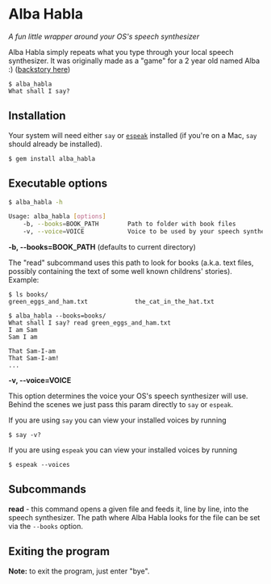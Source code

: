 # Alba Habla

_A fun little wrapper around your OS's speech synthesizer_

Alba Habla simply repeats what you type through your local speech synthesizer. It was originally made as a "game" for a 2 year old named Alba :) ([backstory here](https://www.mertonium.com/alba-habla))

```
$ alba_habla
What shall I say?
```

## Installation

Your system will need either `say` or [`espeak`](https://en.wikipedia.org/wiki/ESpeakNG) installed (if you're on a Mac, `say` should already be installed).
```
$ gem install alba_habla
```

## Executable options
```bash
$ alba_habla -h

Usage: alba_habla [options]
    -b, --books=BOOK_PATH        Path to folder with book files
    -v, --voice=VOICE            Voice to be used by your speech synthesizer
```

**-b, --books=BOOK_PATH** (defaults to current directory)

The "read" subcommand uses this path to look for books (a.k.a. text files, possibly containing the text of some well known childrens' stories). Example:

```
$ ls books/
green_eggs_and_ham.txt             the_cat_in_the_hat.txt

$ alba_habla --books=books/
What shall I say? read green_eggs_and_ham.txt
I am Sam
Sam I am

That Sam-I-am
That Sam-I-am!
...
```

**-v, --voice=VOICE**

This option determines the voice your OS's speech synthesizer will use. Behind the scenes we just pass this param directly to `say` or `espeak`.

If you are using `say` you can view your installed voices by running
```
$ say -v?
```
If you are using `espeak` you can view your installed voices by running
```
$ espeak --voices
```

## Subcommands

**read** - this command opens a given file and feeds it, line by line, into the speech synthesizer. The path where Alba Habla looks for the file can be set via the `--books` option.

## Exiting the program

**Note:** to exit the program, just enter "bye".
